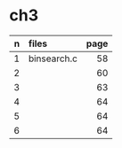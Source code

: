 # ch3

 | n  | files       | page |
 | -: | :-          | -:   |
 | 1  | binsearch.c | 58   |
 | 2  |             | 60   |
 | 3  |             | 63   |
 | 4  |             | 64   |
 | 5  |             | 64   |
 | 6  |             | 64   |
